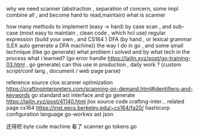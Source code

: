 why we need scanner (abstraction , separation of concern, some impl combine all , and become hard to read,maintain)
what is scanner

how many methods to implement (easy -> hard)
by case scan , and sub-case (most easy to maintain , clean code , which hcl use)
regular expression (build your own , and CS164 )
DFA (by hand , or  lexical grammar (LEX auto generate a DFA machine))
the way I do in go , and some small technique (like go generate)
what problem i solved and by what tech in the process
what i learned? (go error handle https://lailin.xyz/post/go-training-03.html , go generate)
can this use in production , daily work ? (custom script/conf lang , document / web page parse)

reference source
clox scanner optimization https://craftinginterpreters.com/scanning-on-demand.html#identifiers-and-keywords
go standard ast interface and go generate https://lailin.xyz/post/41140.html
jlox source code
crafting-inter... related page
cs164 https://inst.eecs.berkeley.edu/~cs164/fa20/
hashicorp configuration language
go-workwx ast
json

还得把 byte code machine 看了
scanner.go
tokens.go